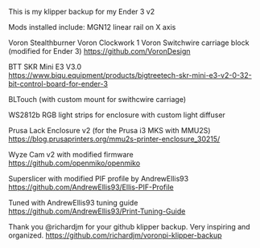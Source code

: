 This is my klipper backup for my Ender 3 v2 

Mods installed include:
  MGN12 linear rail on X axis
  
  Voron Stealthburner
  Voron Clockwork 1
  Voron Switchwire carriage block (modified for Ender 3)
    https://github.com/VoronDesign
    
  BTT SKR Mini E3 V3.0<br>
    https://www.biqu.equipment/products/bigtreetech-skr-mini-e3-v2-0-32-bit-control-board-for-ender-3
    
  BLTouch (with custom mount for swithcwire carriage)
    
  WS2812b RGB light strips for enclosure with custom light diffuser
  
  Prusa Lack Enclosure v2 (for the Prusa i3 MKS with MMU2S)
    https://blog.prusaprinters.org/mmu2s-printer-enclosure_30215/
    
  Wyze Cam v2 with modified firmware
    https://github.com/openmiko/openmiko
    
 Superslicer with modified PIF profile by AndrewEllis93
    https://github.com/AndrewEllis93/Ellis-PIF-Profile
    
 Tuned with AndrewEllis93 tuning guide
    https://github.com/AndrewEllis93/Print-Tuning-Guide
    
Thank you @richardjm for your github klipper backup. Very inspiring and organized.
  https://github.com/richardjm/voronpi-klipper-backup
